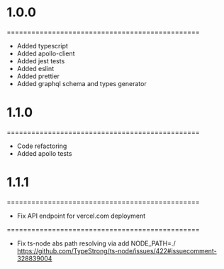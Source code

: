 # 1.0.0

===============================================

- Added typescript
- Added apollo-client
- Added jest tests
- Added eslint
- Added prettier
- Added graphql schema and types generator

# 1.1.0

===============================================

- Code refactoring
- Added apollo tests

# 1.1.1

===============================================

- Fix API endpoint for vercel.com deployment


===============================================
- Fix ts-node abs path resolving via add NODE_PATH=./
  https://github.com/TypeStrong/ts-node/issues/422#issuecomment-328839004
